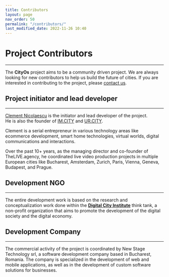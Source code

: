 ```yaml
---
title: Contributors
layout: page
nav_order: 50
permalink: "/contributors/"
last_modified_date: 2022-11-26 10:40
---
```


# Project Contributors

----------------


The **CityOs** project aims to be a community driven project. We are always looking for new contributors to help us build the future of cities. If you are interested in contributing to the project, please [contact us].

## Project initiator and lead developer

----------------

[Clement Nicolaescu] is the initiator and lead developer of the project.    
He is also the founder of [IM.CITY] and [UR.CITY].


Clement is a serial entrepreneur in various technology areas like ecommerce development, smart home technologies, virtual worlds, digital communications and interactions.

Over the past 10+ years, as the managing director and co-founder of TheLIVE.agency, he coordinated live video production projects in multiple European cities like Bucharest, Amsterdam, Zurich, Paris, Vienna, Geneva, Budapest, and Prague.


## Development NGO

----------------

The entire development work is based on the research and conceptualization work done within the **[Digital City Institute]** think tank, a non-profit organization that aims to promote the development of the digital society and the digital economy. 


## Development Company

----------------

The commercial activity of the project is coordinated by New Stage Technology srl, a software development company based in Bucharest, Romania. The company is specialized in the development of web and mobile applications, as well as in the development of custom software solutions for businesses.



[Contact Us]: /pages/contact.html "Contact Us"
[IM.CITY]: https://im.city "IM.CITY"
[UR.CITY]: https://ur.city "UR.CITY"
[Clement Nicolaescu]: https://www.linkedin.com/in/clementnicolaescu/
[Digital City Institute]: https://digital.city.institute "Digital City Institute"